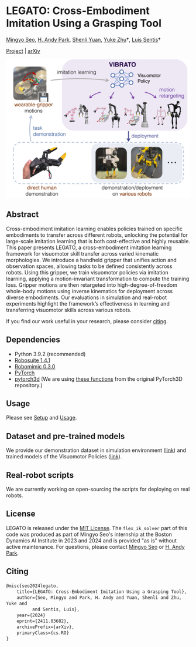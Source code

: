 # LEGATO: Cross-Embodiment Imitation Using a Grasping Tool
[Mingyo Seo](https://mingyoseo.com), [H. Andy Park](https://www.linkedin.com/in/robodreamer/), [Shenli Yuan](https://yuanshenli.com), [Yuke Zhu](https://yukezhu.me/)&dagger;, [Luis Sentis](https://sites.google.com/view/lsentis)&dagger;

[Project](https://ut-hcrl.github.io/LEGATO) | [arXiv](https://arxiv.org/abs/2411.03682)

![intro](docs/imgs/overview.png)

## Abstract
Cross-embodiment imitation learning enables policies trained on specific embodiments to transfer across different robots, unlocking the potential for large-scale imitation learning that is both cost-effective and highly reusable. This paper presents LEGATO, a cross-embodiment imitation learning framework for visuomotor skill transfer across varied kinematic morphologies. We introduce a handheld gripper that unifies action and observation spaces, allowing tasks to be defined consistently across robots. Using this gripper, we train visuomotor policies via imitation learning, applying a motion-invariant transformation to compute the training loss. Gripper motions are then retargeted into high-degree-of-freedom whole-body motions using inverse kinematics for deployment across diverse embodiments. Our evaluations in simulation and real-robot experiments highlight the framework’s effectiveness in learning and transferring visuomotor skills across various robots.

If you find our work useful in your research, please consider [citing](#citing).


## Dependencies
- Python 3.9.2 (recommended)
- [Robosuite  1.4.1](https://github.com/ARISE-Initiative/robosuite/tree/v1.4.1)
- [Robomimic 0.3.0](https://github.com/ARISE-Initiative/robomimic/tree/v0.3.0)
- [PyTorch](https://github.com/pytorch/pytorch)
- [pytorch3d](https://github.com/facebookresearch/pytorch3d) (We are using [these functions](https://github.com/UT-HCRL/LEGATO/tree/main/pytorch3d) from the original PyTorch3D repository.)


## Usage
Please see [Setup](docs/setup.md) and [Usage](docs/usage.md).


## Dataset and pre-trained models
We provide our demonstration dataset in simulation environment ([link](https://utexas.box.com/s/5twb8okdnfr2uhyf4fj3bh5ohu4w3o4r)) and trained models of the Visuomotor Policies ([link](https://utexas.box.com/s/392bihmqdulcwj5aqndl2w2hohxt1rza)).


## Real-robot scripts
We are currently working on open-sourcing the scripts for deploying on real robots.


## License
LEGATO is released under the [MIT License](LICENSE). The `flex_ik_solver` part of this code was produced as part of Mingyo Seo's internship at the Boston Dynamics AI Institute in 2023 and 2024 and is provided "as is" without active maintenance. For questions, please contact [Mingyo Seo](https://mingyoseo.com) or [H. Andy Park](https://www.linkedin.com/in/robodreamer/).


## Citing
```
@misc{seo2024legato,
    title={LEGATO: Cross-Embodiment Imitation Using a Grasping Tool},
    author={Seo, Mingyo and Park, H. Andy and Yuan, Shenli and Zhu, Yuke and
          and Sentis, Luis},
    year={2024}
    eprint={2411.03682},
    archivePrefix={arXiv},
    primaryClass={cs.RO}
}
```
